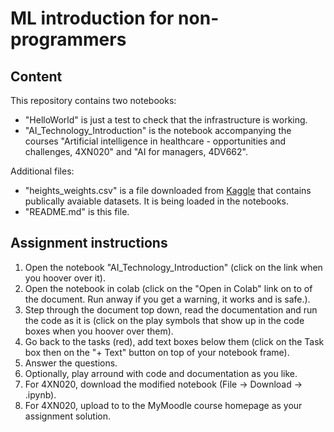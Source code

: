 # ML introduction for non-programmers

## Content

This repository contains two notebooks:

- "HelloWorld" is just a test to check that the infrastructure is working.
- "AI_Technology_Introduction" is the notebook accompanying the courses "Artificial intelligence in healthcare - opportunities and challenges, 4XN020" and "AI for managers, 4DV662".

Additional files:

- "heights_weights.csv" is a file downloaded from [Kaggle](https://www.kaggle.com/) that contains publically avaiable datasets. It is being loaded in the notebooks.
- "README.md" is this file.

## Assignment instructions

1. Open the notebook "AI_Technology_Introduction" (click on the link when you hoover over it).
2. Open the notebook in colab (click on the "Open in Colab" link on to of the document. Run anway if you get a warning, it works and is safe.).
3. Step through the document top down, read the documentation and run the code as it is (click on the play symbols that show up in the code boxes when you hoover over them).
4. Go back to the tasks (red), add text boxes below them (click on the Task box then on the "+ Text" button on top of your notebook frame).
5. Answer the questions.
6. Optionally, play arround with code and documentation as you like.
7. For 4XN020, download the modified notebook (File -> Download -> .ipynb).
8. For 4XN020, upload to to the MyMoodle course homepage as your assignment solution. 
